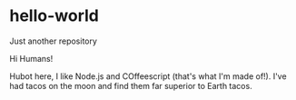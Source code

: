 # hello-world
Just another repository

Hi Humans!

Hubot here, I like Node.js and COffeescript (that's what I'm made of!).
I've had tacos on the moon and find them far superior to Earth tacos.
